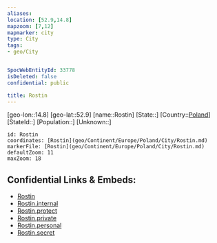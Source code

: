 ```yaml
---
aliases: 
location: [52.9,14.8]
mapzoom: [7,12] 
mapmarker: city 
type: City
tags:
- geo/City


SpocWebEntityId: 33778
isDeleted: false
confidential: public

title: Rostin
---
```

[geo-lon::14.8]
[geo-lat::52.9]
[name::Rostin]
[State::]
[Country::[Poland](geo/Continent/Europe/Poland.md)]
[StateId::]
[Population::]
[Unknown::]


```leaflet
id: Rostin
coordinates: [Rostin](geo/Continent/Europe/Poland/City/Rostin.md)
markerFile: [Rostin](geo/Continent/Europe/Poland/City/Rostin.md)
defaultZoom: 11 
maxZoom: 18
```


## Confidential Links & Embeds: 
- [Rostin](../../../../../../_public/geo/Continent/Europe/Poland/City/Rostin.md) 
- [Rostin.internal](../../../../../../_internal/geo/Continent/Europe/Poland/City/Rostin.internal.md) 
- [Rostin.protect](../../../../../../_protect/geo/Continent/Europe/Poland/City/Rostin.protect.md) 
- [Rostin.private](../../../../../../_private/geo/Continent/Europe/Poland/City/Rostin.private.md) 
- [Rostin.personal](../../../../../../_personal/geo/Continent/Europe/Poland/City/Rostin.personal.md) 
- [Rostin.secret](../../../../../../_secret/geo/Continent/Europe/Poland/City/Rostin.secret.md) 
